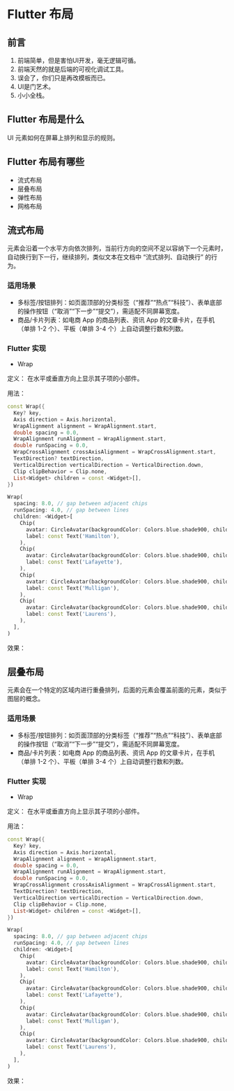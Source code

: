 # Flutter 布局

## 前言

1. 前端简单，但是害怕UI开发，毫无逻辑可循。
2. 前端天然的就是后端的可视化调试工具。
3. 误会了，你们只是再改模板而已。
4. UI是门艺术。
5. 小小全栈。

## Flutter 布局是什么

UI 元素如何在屏幕上排列和显示的规则。

## Flutter 布局有哪些

- 流式布局
- 层叠布局
- 弹性布局
- 网格布局

## 流式布局

元素会沿着一个水平方向依次排列，当前行方向的空间不足以容纳下一个元素时，自动换行到下一行，继续排列，类似文本在文档中 “流式排列、自动换行” 的行为。

### 适用场景

- 多标签/按钮排列：如页面顶部的分类标签（“推荐”“热点”“科技”）、表单底部的操作按钮（“取消”“下一步”“提交”），需适配不同屏幕宽度。
- 商品/卡片列表：如电商 App 的商品列表、资讯 App 的文章卡片，在手机（单排 1-2 个）、平板（单排 3-4 个）上自动调整行数和列数。

### Flutter 实现

- Wrap

定义： 在水平或垂直方向上显示其子项的小部件。

用法：

```dart
const Wrap({
  Key? key,
  Axis direction = Axis.horizontal,
  WrapAlignment alignment = WrapAlignment.start,
  double spacing = 0.0,
  WrapAlignment runAlignment = WrapAlignment.start,
  double runSpacing = 0.0,
  WrapCrossAlignment crossAxisAlignment = WrapCrossAlignment.start,
  TextDirection? textDirection,
  VerticalDirection verticalDirection = VerticalDirection.down,
  Clip clipBehavior = Clip.none,
  List<Widget> children = const <Widget>[],
})
```

```dart
Wrap(
  spacing: 8.0, // gap between adjacent chips
  runSpacing: 4.0, // gap between lines
  children: <Widget>[
    Chip(
      avatar: CircleAvatar(backgroundColor: Colors.blue.shade900, child: const Text('AH')),
      label: const Text('Hamilton'),
    ),
    Chip(
      avatar: CircleAvatar(backgroundColor: Colors.blue.shade900, child: const Text('ML')),
      label: const Text('Lafayette'),
    ),
    Chip(
      avatar: CircleAvatar(backgroundColor: Colors.blue.shade900, child: const Text('HM')),
      label: const Text('Mulligan'),
    ),
    Chip(
      avatar: CircleAvatar(backgroundColor: Colors.blue.shade900, child: const Text('JL')),
      label: const Text('Laurens'),
    ),
  ],
)
```

效果：

## 层叠布局

元素会在一个特定的区域内进行重叠排列，后面的元素会覆盖前面的元素，类似于图层的概念。

### 适用场景

- 多标签/按钮排列：如页面顶部的分类标签（“推荐”“热点”“科技”）、表单底部的操作按钮（“取消”“下一步”“提交”），需适配不同屏幕宽度。
- 商品/卡片列表：如电商 App 的商品列表、资讯 App 的文章卡片，在手机（单排 1-2 个）、平板（单排 3-4 个）上自动调整行数和列数。

### Flutter 实现

- Wrap

定义： 在水平或垂直方向上显示其子项的小部件。

用法：

```dart
const Wrap({
  Key? key,
  Axis direction = Axis.horizontal,
  WrapAlignment alignment = WrapAlignment.start,
  double spacing = 0.0,
  WrapAlignment runAlignment = WrapAlignment.start,
  double runSpacing = 0.0,
  WrapCrossAlignment crossAxisAlignment = WrapCrossAlignment.start,
  TextDirection? textDirection,
  VerticalDirection verticalDirection = VerticalDirection.down,
  Clip clipBehavior = Clip.none,
  List<Widget> children = const <Widget>[],
})
```

```dart
Wrap(
  spacing: 8.0, // gap between adjacent chips
  runSpacing: 4.0, // gap between lines
  children: <Widget>[
    Chip(
      avatar: CircleAvatar(backgroundColor: Colors.blue.shade900, child: const Text('AH')),
      label: const Text('Hamilton'),
    ),
    Chip(
      avatar: CircleAvatar(backgroundColor: Colors.blue.shade900, child: const Text('ML')),
      label: const Text('Lafayette'),
    ),
    Chip(
      avatar: CircleAvatar(backgroundColor: Colors.blue.shade900, child: const Text('HM')),
      label: const Text('Mulligan'),
    ),
    Chip(
      avatar: CircleAvatar(backgroundColor: Colors.blue.shade900, child: const Text('JL')),
      label: const Text('Laurens'),
    ),
  ],
)
```

效果：
